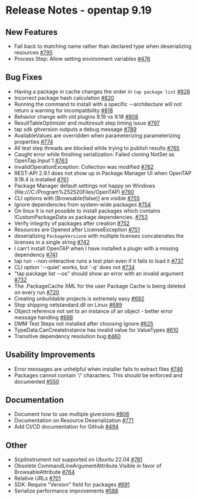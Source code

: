 Release Notes - opentap 9.19 
 ============= 

New Features 
 ------- 

- Fall back to matching name rather than declared type when deserializing resources [#795](https://github.com/opentap/opentap/issues/795)
- Process Step: Allow setting environment variables [#476](https://github.com/opentap/opentap/issues/476)


Bug Fixes 
 ------- 

- Having a package in cache changes the order in `tap package list` [#828](https://github.com/opentap/opentap/issues/828)
- Incorrect package hash calculation [#820](https://github.com/opentap/opentap/issues/820)
- Running the command to install with a specific --architecture will not return a warning for incompatibility [#818](https://github.com/opentap/opentap/issues/818)
- Behavior change with old plugins 9.19 vs 9.18 [#808](https://github.com/opentap/opentap/issues/808)
- ResultTableOptimizer and multiresult step timing issue [#797](https://github.com/opentap/opentap/issues/797)
- tap sdk gitversion outputs a debug message [#789](https://github.com/opentap/opentap/issues/789)
- AvailableValues are overridden when parameterizing parameterizing properties [#774](https://github.com/opentap/opentap/issues/774)
- All test step threads are blocked while trying to publish results [#765](https://github.com/opentap/opentap/issues/765)
- Caught error while finishing serialization: Failed cloning NotSet as OpenTap.Input`1 [#763](https://github.com/opentap/opentap/issues/763)
- InvalidOperationException: Collection was modified [#762](https://github.com/opentap/opentap/issues/762)
- REST-API 2.9.1 does not show up in Package Manager UI when OpenTAP 9.18.4 is installed [#761](https://github.com/opentap/opentap/issues/761)
- Package Manager default settings not happy on Windows (file:///C:/Program%252520Files/OpenTAP)  [#760](https://github.com/opentap/opentap/issues/760)
- CLI options with [Browsable(false)] are visible [#755](https://github.com/opentap/opentap/issues/755)
- Ignore dependencies from system-wide packages [#754](https://github.com/opentap/opentap/issues/754)
- On linux it is not possible to install packages which contains ICustomPackageData as package dependencies. [#753](https://github.com/opentap/opentap/issues/753)
- Verify integrity of packages after creation [#752](https://github.com/opentap/opentap/issues/752)
- Resources are Opened after LicenseException [#751](https://github.com/opentap/opentap/issues/751)
- deserializing `PackageVersion`s with multiple licenses concatenates the licenses in a single string [#742](https://github.com/opentap/opentap/issues/742)
- I can't install OpenTAP when I have installed a plugin with a missing dependency [#741](https://github.com/opentap/opentap/issues/741)
- tap run --non-interactive runs a test plan even if it fails to load it [#737](https://github.com/opentap/opentap/issues/737)
- CLI option '--quiet' works, but '-q' does not [#734](https://github.com/opentap/opentap/issues/734)
- "tap package list --os" should show an error with an invalid argument [#732](https://github.com/opentap/opentap/issues/732)
- The .PackageCache XML for the user Package Cache is being deleted on every run [#720](https://github.com/opentap/opentap/issues/720)
- Creating unbuildable projects is extremely easy [#692](https://github.com/opentap/opentap/issues/692)
- Stop shipping netstandard.dll on Linux [#689](https://github.com/opentap/opentap/issues/689)
- Object reference not set to an instance of an object - better error message handling [#688](https://github.com/opentap/opentap/issues/688)
- DMM Test Steps not installed after choosing Ignore [#625](https://github.com/opentap/opentap/issues/625)
- TypeData.CanCreateInstance has invalid value for ValueTypes [#610](https://github.com/opentap/opentap/issues/610)
- Transitive dependency resolution bug [#460](https://github.com/opentap/opentap/issues/460)


Usability Improvements 
 ------- 

- Error messages are unhelpful when installer fails to extract files [#746](https://github.com/opentap/opentap/issues/746)
- Packages cannot contain '/' characters. This should be enforced and documented [#550](https://github.com/opentap/opentap/issues/550)


Documentation 
 ------- 

- Document how to use multiple giversions [#806](https://github.com/opentap/opentap/issues/806)
- Documentation on Resource Deserialization [#771](https://github.com/opentap/opentap/issues/771)
- Add CI/CD documentation for Github [#494](https://github.com/opentap/opentap/issues/494)


Other 
 ------- 

- ScpiInstrument not supported on Ubuntu 22.04 [#781](https://github.com/opentap/opentap/issues/781)
- Obsolete CommandLineArgumentAttribute.Visible in favor of BrowsableAttribute [#764](https://github.com/opentap/opentap/issues/764)
- Relative URLs [#701](https://github.com/opentap/opentap/issues/701)
- SDK: Require "Version" field for packages [#691](https://github.com/opentap/opentap/issues/691)
- Serialize performance improvements [#588](https://github.com/opentap/opentap/pull/588)
